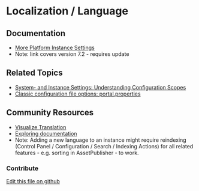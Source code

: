 # Localization / Language

## Documentation

* [More Platform Instance Settings](https://portal.liferay.dev/docs/7-2/user/-/knowledge_base/u/more-platform-section-instance-settings)
* Note: link covers version 7.2 - requires update

## Related Topics

* [System- and Instance Settings: Understanding Configuration Scopes](https://learn.liferay.com/dxp/7.x/en/system-administration/configuring-liferay/understanding-configuration-scope.html#system-settings-and-instance-settings)
* [Classic configuration file options: portal.properties](https://docs.liferay.com/portal/7.4-latest/propertiesdoc/portal.properties.html)

## Community Resources

* [Visualize Translation](https://github.com/olafk/translation-helper-web)
* [Exploring documentation](https://liferay.dev/blogs/-/blogs/exploring-documentation)
* Note: Adding a new language to an instance might require reindexing (Control Panel / Configuration / Search / Indexing Actions) for all related features - e.g. sorting in AssetPublisher - to work.

### Contribute

[Edit this file on github](https://github.com/olafk/controlpanel-documentation-docs/blob/master/md/74en/com_liferay_configuration_admin_web_portlet_InstanceSettingsPortlet/language.md)
